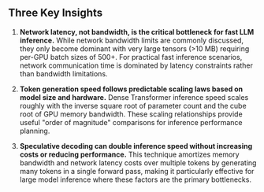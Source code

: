 ## Three Key Insights

1. **Network latency, not bandwidth, is the critical bottleneck for fast LLM inference.** While network bandwidth limits are commonly discussed, they only become dominant with very large tensors (>10 MB) requiring per-GPU batch sizes of 500+. For practical fast inference scenarios, network communication time is dominated by latency constraints rather than bandwidth limitations.

2. **Token generation speed follows predictable scaling laws based on model size and hardware.** Dense Transformer inference speed scales roughly with the inverse square root of parameter count and the cube root of GPU memory bandwidth. These scaling relationships provide useful "order of magnitude" comparisons for inference performance planning.

3. **Speculative decoding can double inference speed without increasing costs or reducing performance.** This technique amortizes memory bandwidth and network latency costs over multiple tokens by generating many tokens in a single forward pass, making it particularly effective for large model inference where these factors are the primary bottlenecks.